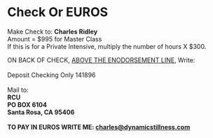 # Check Or EUROS<br>
Make Check to: <b>Charles Ridley</b><br>Amount = $995 for Master Class<br> If this is for a Private Intensive, multiply the number of hours X $300.

ON BACK OF CHECK, <u>ABOVE THE ENODORSEMENT LINE</u>, Write:<br><br>Deposit Checking Only 141896
<br><br>Mail to: <b><br>RCU<br>PO BOX 6104<br>Santa Rosa, CA 95406<br><br>TO PAY IN EUROS WRITE ME: charles@dynamicstillness.com
